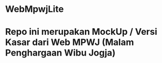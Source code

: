 ﻿# WebMpwjLite

# Repo ini merupakan MockUp / Versi Kasar dari Web MPWJ (Malam Penghargaan Wibu Jogja)
